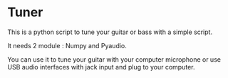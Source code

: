 # Tuner
This is a python script to tune your guitar or bass with a simple script.

It needs 2 module : Numpy and Pyaudio.

You can use it to tune your guitar with your computer microphone or use USB audio interfaces with jack input and plug to your computer.
